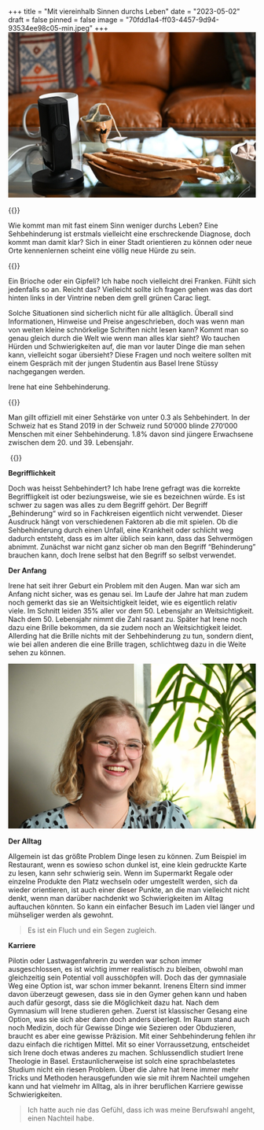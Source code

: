 +++
title = "Mit viereinhalb Sinnen durchs Leben"
date = "2023-05-02"
draft = false
pinned = false
image = "70fdd1a4-ff03-4457-9d94-93534ee98c05-min.jpeg"
+++
![Interview Ort](507ab3ec-2e24-48fb-91c7-ce4615d8decf-5.jpeg)

{{<lead>}} 

Wie kommt man mit fast einem Sinn weniger durchs Leben? Eine Sehbehinderung ist erstmals vielleicht eine erschreckende Diagnose, doch kommt man damit klar? Sich in einer Stadt orientieren zu können oder neue Orte kennenlernen scheint eine völlig neue Hürde zu sein.

{{</lead>}}  



Ein Brioche oder ein Gipfeli? Ich habe noch vielleicht drei Franken. Fühlt sich jedenfalls so an. Reicht das? Vielleicht sollte ich fragen gehen was das dort hinten links in der Vintrine neben dem grell grünen Carac liegt.

Solche Situationen sind sicherlich nicht für alle alltäglich. Überall sind Informationen, Hinweise und Preise angeschrieben, doch was wenn man von weiten kleine schnörkelige Schriften nicht lesen kann? Kommt man so genau gleich durch die Welt wie wenn man alles klar sieht? Wo tauchen Hürden und Schwierigkeiten auf, die man vor lauter Dinge die man sehen kann, vielleicht sogar übersieht? Diese Fragen und noch weitere sollten mit einem Gespräch mit der jungen Studentin aus Basel Irene Stüssy nachgegangen werden.

Irene hat eine Sehbehinderung.

{{<box>}} 

Man gillt offiziell mit einer Sehstärke von unter 0.3 als Sehbehindert. In der Schweiz hat es Stand 2019 in der Schweiz rund 50‘000 blinde 270‘000 Menschen mit einer Sehbehinderung. 1.8% davon sind jüngere Erwachsene zwischen dem 20. und 39. Lebensjahr.

 {{</box>}}

**Begrifflichkeit**

Doch was heisst Sehbehindert? Ich habe Irene gefragt was die korrekte Begriffligkeit ist oder beziungsweise, wie sie es bezeichnen würde. Es ist schwer zu sagen was alles zu dem Begriff gehört. Der Begriff „Behinderung“ wird so in Fachkreisen eigentlich nicht verwendet. Dieser Ausdruck hängt von verschiedenen Faktoren ab die mit spielen. Ob die Sehbehinderung durch einen Unfall, eine Krankheit oder schlicht weg dadurch entsteht, dass es im alter üblich sein kann, dass das Sehvermögen abnimmt. Zunächst war nicht ganz sicher ob man den Begriff “Behinderung” brauchen kann, doch Irene selbst hat den Begriff so selbst verwendet. 

**Der Anfang**

Irene hat seit ihrer Geburt ein Problem mit den Augen. Man war sich am Anfang nicht sicher, was es genau sei. Im Laufe der Jahre hat man zudem noch gemerkt das sie an Weitsichtigkeit leidet, wie es eigentlich relativ viele. Im Schnitt leiden 35% aller vor dem 50. Lebensjahr an Weitsichtigkeit. Nach dem 50. Lebensjahr nimmt die Zahl rasant zu. Später hat Irene noch dazu eine Brille bekommen, da sie zudem noch an Weitsichtigkeit leidet. Allerding hat die Brille nichts mit der Sehbehinderung zu tun, sondern dient, wie bei allen anderen die eine Brille tragen, schlichtweg dazu in die Weite sehen zu können. 

![Irene (20), nach dem Intzerview im Wohnzimmer](70fdd1a4-ff03-4457-9d94-93534ee98c05-min.jpeg)

**Der Alltag**

Allgemein ist das größte Problem Dinge lesen zu können. Zum Beispiel im Restaurant, wenn es sowieso schon dunkel ist, eine klein gedruckte Karte zu lesen, kann sehr schwierig sein. Wenn im Supermarkt Regale oder einzelne Produkte den Platz wechseln oder umgestellt werden, sich da wieder orientieren, ist auch einer dieser Punkte, an die man vielleicht nicht denkt, wenn man darüber nachdenkt wo Schwierigkeiten im Alltag auftauchen könnten. So kann ein einfacher Besuch im Laden viel länger und mühseliger werden als gewohnt.

> Es ist ein Fluch und ein Segen zugleich. 

**Karriere**

Pilotin oder Lastwagenfahrerin zu werden war schon immer ausgeschlossen, es ist wichtig immer realistisch zu bleiben, obwohl man gleichzeitig sein Potential voll ausschöpfen will. Doch das der gymnasiale Weg eine Option ist, war schon immer bekannt. Irenens Eltern sind immer davon überzeugt gewesen, dass sie in den Gymer gehen kann und haben auch dafür gesorgt, dass sie die Möglichkeit dazu hat. Nach dem Gymnasium will Irene studieren gehen. Zuerst ist klassischer Gesang eine Option, was sie sich aber dann doch anders überlegt. Im Raum stand auch noch Medizin, doch für Gewisse Dinge wie Sezieren oder Obduzieren, braucht es aber eine gewisse Präzision. Mit einer Sehbehinderung fehlen ihr dazu einfach die richtigen Mittel. Mit so einer Vorraussetzung, entscheidet sich Irene doch etwas anderes zu machen. Schlussendlich studiert Irene Theologie in Basel. Erstaunlicherweise ist solch eine sprachbelastetes Studium nicht ein riesen Problem. Über die Jahre hat Irene immer mehr Tricks und Methoden herausgefunden wie sie mit ihrem Nachteil umgehen kann und hat vielmehr im Alltag, als in ihrer beruflichen Karriere gewisse Schwierigkeiten.

> Ich hatte auch nie das Gefühl, dass ich was meine Berufswahl angeht, einen Nachteil habe.